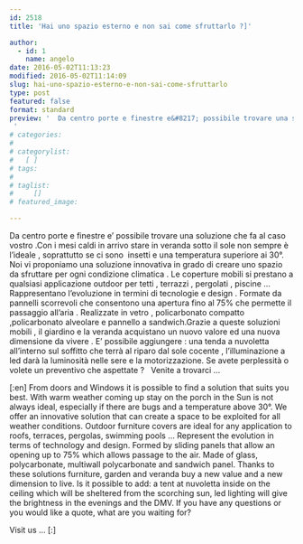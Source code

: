 ```yaml
---
id: 2518
title: 'Hai uno spazio esterno e non sai come sfruttarlo ?]'

author:
  - id: 1
    name: angelo
date: 2016-05-02T11:13:23
modified: 2016-05-02T11:14:09
slug: hai-uno-spazio-esterno-e-non-sai-come-sfruttarlo
type: post
featured: false
format: standard
preview: '  Da centro porte e finestre e&#8217; possibile trovare una soluzione che fa al caso vostro .Con i mesi caldi &hellip;
 '
# categories: 
#    
# categorylist: 
#   [ ]
# tags: 
#   
# taglist: 
#     []
# featured_image: 

---
```



Da centro porte e finestre e&#8217; possibile trovare una soluzione che fa al caso vostro .Con i mesi caldi in arrivo stare in veranda sotto il sole non sempre è l&#8217;ideale , soprattutto se ci sono  insetti e una temperatura superiore ai 30°.
Noi vi proponiamo una soluzione innovativa in grado di creare uno spazio da sfruttare per ogni condizione climatica .
Le coperture mobili si prestano a qualsiasi applicazione outdoor per tetti , terrazzi , pergolati , piscine &#8230;
Rappresentano l&#8217;evoluzione in termini di tecnologie e design . Formate da pannelli scorrevoli che consentono una apertura fino al 75% che permette il passaggio all&#8217;aria . Realizzate in vetro , policarbonato compatto ,policarbonato alveolare e pannello a sandwich.Grazie a queste soluzioni mobili , il giardino e la veranda acquistano un nuovo valore ed una nuova dimensione da vivere . E&#8217; possibile aggiungere : una tenda a nuvoletta all&#8217;interno sul soffitto che terrà al riparo dal sole cocente , l&#8217;illuminazione a led darà la luminosità nelle sere e la motorizzazione.
Se avete perplessità o volete un preventivo che aspettate ?
 
Venite a trovarci &#8230;

[:en]
From doors and Windows it is possible to find a solution that suits you best. With warm weather coming up stay on the porch in the Sun is not always ideal, especially if there are bugs and a temperature above 30°.
We offer an innovative solution that can create a space to be exploited for all weather conditions.
Outdoor furniture covers are ideal for any application to roofs, terraces, pergolas, swimming pools &#8230;
Represent the evolution in terms of technology and design. Formed by sliding panels that allow an opening up to 75% which allows passage to the air. Made of glass, polycarbonate, multiwall polycarbonate and sandwich panel. Thanks to these solutions furniture, garden and veranda buy a new value and a new dimension to live. Is it possible to add: a tent at nuvoletta inside on the ceiling which will be sheltered from the scorching sun, led lighting will give the brightness in the evenings and the DMV.
If you have any questions or you would like a quote, what are you waiting for?

Visit us &#8230;
[:]

